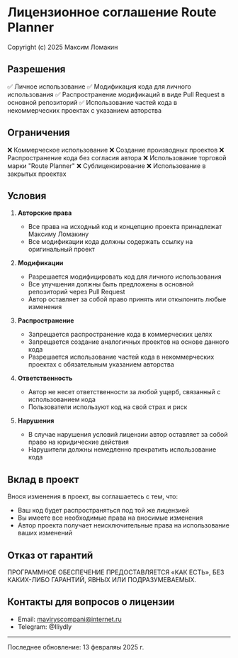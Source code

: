 # Лицензионное соглашение Route Planner

Copyright (c) 2025 Максим Ломакин 

## Разрешения

✅ Личное использование
✅ Модификация кода для личного использования
✅ Распространение модификаций в виде Pull Request в основной репозиторий
✅ Использование частей кода в некоммерческих проектах с указанием авторства

## Ограничения

❌ Коммерческое использование
❌ Создание производных проектов
❌ Распространение кода без согласия автора
❌ Использование торговой марки "Route Planner"
❌ Сублицензирование
❌ Использование в закрытых проектах

## Условия

1. **Авторские права**
   - Все права на исходный код и концепцию проекта принадлежат Максиму Ломакину
   - Все модификации кода должны содержать ссылку на оригинальный проект

2. **Модификации**
   - Разрешается модифицировать код для личного использования
   - Все улучшения должны быть предложены в основной репозиторий через Pull Request
   - Автор оставляет за собой право принять или откылонить любые изменения

3. **Распространение**
   - Запрещается распространение кода в коммерческих целях
   - Запрещается создание аналогичных проектов на основе данного кода
   - Разрешается использование частей кода в некоммерческих проектах с обязательным указанием авторства

4. **Ответственность**
   - Автор не несет ответственности за любой ущерб, связанный с использованием кода
   - Пользователи используют код на свой страх и риск

5. **Нарушения**
   - В случае нарушения условий лицензии автор оставляет за собой право на юридические действия
   - Нарушители должны немедленно прекратить использование кода

## Вклад в проект

Внося изменения в проект, вы соглашаетесь с тем, что:
- Ваш код будет распространяться под той же лицензией
- Вы имеете все необходимые права на вносимые изменения
- Автор проекта получает неисключительные права на использование ваших изменений

## Отказ от гарантий

ПРОГРАММНОЕ ОБЕСПЕЧЕНИЕ ПРЕДОСТАВЛЯЕТСЯ «КАК ЕСТЬ», БЕЗ КАКИХ-ЛИБО ГАРАНТИЙ, ЯВНЫХ ИЛИ ПОДРАЗУМЕВАЕМЫХ.

## Контакты для вопросов о лицензии

- Email: maviryscompani@internet.ru
- Telegram: @Iliydly

---

Последнее обновление: 13 февраляы 2025 г. 
